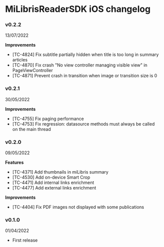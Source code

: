 # MiLibrisReaderSDK iOS changelog

### v0.2.2
13/07/2022

**Improvements**

- [TC-4824] Fix subtitle partially hidden when title is too long in summary articles
- [TC-4870] Fix crash "No view controller managing visible view" in PageViewController
- [TC-4871] Prevent crash in transition when image or transition size is 0

### v0.2.1
30/05/2022

**Improvements**

- [TC-4755] Fix paging performance
- [TC-4753] Fix regression: datasource methods must always be called on the main thread

### v0.2.0
09/05/2022

**Features**

- [TC-4371] Add thumbnails in miLibris summary
- [TC-4530] Add on-device Smart Crop
- [TC-4471] Add internal links enrichment
- [TC-4477] Add external links enrichment

**Improvements**

- [TC-4404] Fix PDF images not displayed with some publications

### v0.1.0
01/04/2022

- First release

